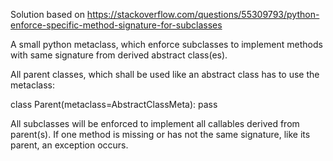 Solution based on https://stackoverflow.com/questions/55309793/python-enforce-specific-method-signature-for-subclasses


A small python metaclass, which enforce subclasses to implement methods with same signature from derived abstract class(es).

All parent classes, which shall be used like an abstract class has to use the metaclass:

class Parent(metaclass=AbstractClassMeta):
    pass

All subclasses will be enforced to implement all callables derived from parent(s).
If one method is missing or has not the same signature, like its parent, an exception occurs.
